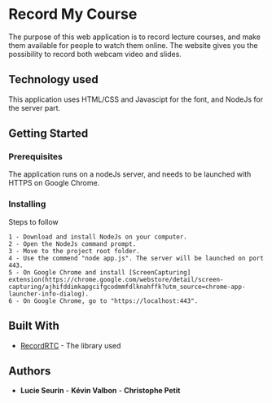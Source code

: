 # Record My Course

The purpose of this web application is to record lecture courses, and make them available for people to watch them online.
The website gives you the possibility to record both webcam video and slides.

## Technology used

This application uses HTML/CSS and Javascipt for the font, and NodeJs for the server part.

## Getting Started

### Prerequisites

The application runs on a nodeJs server, and needs to be launched with HTTPS on Google Chrome.

### Installing

Steps to follow 

```
1 - Download and install NodeJs on your computer.
2 - Open the NodeJs command prompt.
3 - Move to the project root folder.
4 - Use the commend "node app.js". The server will be launched on port 443.
5 - On Google Chrome and install [ScreenCapturing] extension(https://chrome.google.com/webstore/detail/screen-capturing/ajhifddimkapgcifgcodmmfdlknahffk?utm_source=chrome-app-launcher-info-dialog).
6 - On Google Chrome, go to "https://localhost:443".

```

## Built With

* [RecordRTC](https://github.com/muaz-khan/RecordRTC/tree/master/simple-demos) - The library used

## Authors

* **Lucie Seurin** - **Kévin Valbon** - **Christophe Petit**

